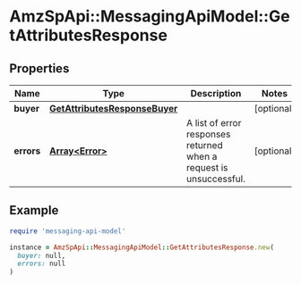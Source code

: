 # AmzSpApi::MessagingApiModel::GetAttributesResponse

## Properties

| Name | Type | Description | Notes |
| ---- | ---- | ----------- | ----- |
| **buyer** | [**GetAttributesResponseBuyer**](GetAttributesResponseBuyer.md) |  | [optional] |
| **errors** | [**Array&lt;Error&gt;**](Error.md) | A list of error responses returned when a request is unsuccessful. | [optional] |

## Example

```ruby
require 'messaging-api-model'

instance = AmzSpApi::MessagingApiModel::GetAttributesResponse.new(
  buyer: null,
  errors: null
)
```


